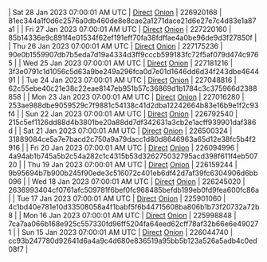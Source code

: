 | Sat 28 Jan 2023 07:00:01 AM UTC | [Direct](https://oshi.at/mXGt) [Onion](http://5ety7tpkim5me6eszuwcje7bmy25pbtrjtue7zkqqgziljwqy3rrikqd.onion/mXGt) | 226920168 | 81ec344a1f0d6c2576a0db460de8e8cae2a1271dace21d6e27e7c4d83e1a87a1 | 
| Fri 27 Jan 2023 07:00:01 AM UTC | [Direct](https://oshi.at/vAEu) [Onion](http://5ety7tpkim5me6eszuwcje7bmy25pbtrjtue7zkqqgziljwqy3rrikqd.onion/vAEu) | 227220160 | 85b14336e9c891f4e01534f62ef191eff70fa38fdffae4a0be96de9d3f27850f | 
| Thu 26 Jan 2023 07:00:01 AM UTC | [Direct](https://oshi.at/sRmW) [Onion](http://5ety7tpkim5me6eszuwcje7bmy25pbtrjtue7zkqqgziljwqy3rrikqd.onion/sRmW) | 227175236 | 90e0b1559907db7b5eda7d19a4334d3ff9cccb599183fc72f5af079d474c9765 | 
| Wed 25 Jan 2023 07:00:01 AM UTC | [Direct]() [Onion]() | 227181216 | 3f3e0791c1d1056c5d63a9be249a296fca0d7e01d1646dd6d34f243dbe464491 | 
| Tue 24 Jan 2023 07:00:01 AM UTC | [Direct](https://oshi.at/RuyS) [Onion](http://5ety7tpkim5me6eszuwcje7bmy25pbtrjtue7zkqqgziljwqy3rrikqd.onion/RuyS) | 227048816 | 62c55ebe40c21e38c22eae8147eb951b57c36869d1b1784c3c375966d2388858 | 
| Mon 23 Jan 2023 07:00:01 AM UTC | [Direct](<html>) [Onion]() | 227016280 | 253ae988dbe9059529c7f9881c54138c41d2dba12242664b83e16b9e1f2c93f4 | 
| Sun 22 Jan 2023 07:00:01 AM UTC | [Direct](https://oshi.at/WbhA) [Onion](http://5ety7tpkim5me6eszuwcje7bmy25pbtrjtue7zkqqgziljwqy3rrikqd.onion/WbhA) | 226792540 | 215c5ef1126dd88d4b3801be20a88dd7df342631a3cb2e1acff939901daf386d | 
| Sat 21 Jan 2023 07:00:01 AM UTC | [Direct](https://oshi.at/djNr) [Onion](http://5ety7tpkim5me6eszuwcje7bmy25pbtrjtue7zkqqgziljwqy3rrikqd.onion/djNr) | 226500324 | 31889084ce5a7e7bacd2c750a9a79dacc1d80d8646963a65d12e38fc5b4f2916 | 
| Fri 20 Jan 2023 07:00:01 AM UTC | [Direct](https://oshi.at/qgXF) [Onion](http://5ety7tpkim5me6eszuwcje7bmy25pbtrjtue7zkqqgziljwqy3rrikqd.onion/qgXF) | 226094996 | 4a94ab1b745a5b2c54a282c1c4315b53d326275032795acd398f611f4eb50720 | 
| Thu 19 Jan 2023 07:00:01 AM UTC | [Direct](https://oshi.at/rAvk) [Onion](http://5ety7tpkim5me6eszuwcje7bmy25pbtrjtue7zkqqgziljwqy3rrikqd.onion/rAvk) | 226159244 | 9b95694b7b900b245f90ede3c516072c401eb6df42d7af39fc6304906d6bb096 | 
| Wed 18 Jan 2023 07:00:01 AM UTC | [Direct](https://oshi.at/DtvF) [Onion](http://5ety7tpkim5me6eszuwcje7bmy25pbtrjtue7zkqqgziljwqy3rrikqd.onion/DtvF) | 226245020 | 2636993404cf0761afc509781f6bef0fc968485befdb199eb0fd9fea600fc86a | 
| Tue 17 Jan 2023 07:00:01 AM UTC | [Direct](https://oshi.at/hJxe) [Onion](http://5ety7tpkim5me6eszuwcje7bmy25pbtrjtue7zkqqgziljwqy3rrikqd.onion/hJxe) | 225901060 | 4c1bd40e781e10d33508058a4f1babf5f6b44715608ba806b1b73f20732a72b8 | 
| Mon 16 Jan 2023 07:00:01 AM UTC | [Direct](https://oshi.at/GkLQ) [Onion](http://5ety7tpkim5me6eszuwcje7bmy25pbtrjtue7zkqqgziljwqy3rrikqd.onion/GkLQ) | 225998848 | 7ca7aa066b168e925c557330fd96ff5204fa64eed62cff78af32b66e6e490271 | 
| Sun 15 Jan 2023 07:00:01 AM UTC | [Direct](https://oshi.at/VfYP) [Onion](http://5ety7tpkim5me6eszuwcje7bmy25pbtrjtue7zkqqgziljwqy3rrikqd.onion/VfYP) | 226044740 | cc93b247780d92641d6a4a9c4d680e836519a95bb5b123a526a5adb4c0ed08f7 | 
